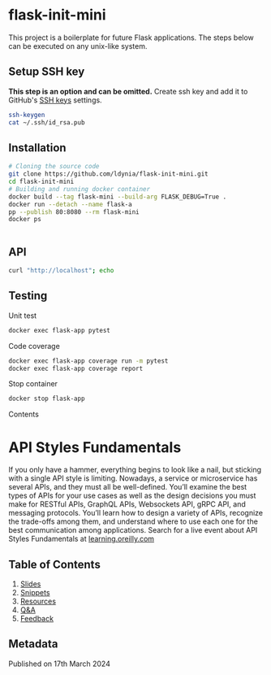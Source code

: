 # flask-init-mini
This project is a boilerplate for future Flask applications.
The steps below can be executed on any unix-like system.
## Setup SSH key

**This step is an option and can be omitted.**
Create ssh key and add it to GitHub's [SSH keys](https://github.com/settings/keys) settings.
```bash
ssh-keygen
cat ~/.ssh/id_rsa.pub
```



## Installation
```bash
# Cloning the source code
git clone https://github.com/ldynia/flask-init-mini.git
cd flask-init-mini
# Building and running docker container
docker build --tag flask-mini --build-arg FLASK_DEBUG=True .
docker run --detach --name flask-a
pp --publish 80:8080 --rm flask-mini
docker ps



```
## API
```bash
curl "http://localhost"; echo
```
## Testing
Unit test
```bash
docker exec flask-app pytest
```
Code coverage
```bash
docker exec flask-app coverage run -m pytest
docker exec flask-app coverage report
```
Stop container
```bash
docker stop flask-app
```

Contents

# API Styles Fundamentals
If you only have a hammer, everything begins to look like a nail, but sticking with a single API style is limiting. Nowadays, a service or microservice has several APIs, and they must all be well-defined. You’ll examine the best types of APIs for your use cases as well as the design decisions you must make for RESTful APIs, GraphQL APIs, Websockets API, gRPC API, and messaging protocols. You’ll learn how to design a variety of APIs, recognize the trade-offs among them, and understand where to use each one for the best communication among applications. 
Search for a live event about API Styles Fundamentals at [learning.oreilly.com](https://learning.oreilly.com/live-events/api-styles-fundamentals/0636920078591/)
## Table of Contents
1. [Slides](slides/API_Styles_Fundamentals.pdf)
1. [Snippets](docs/snippets.md)
1. [Resources](docs/resources.md)
1. [Q&A](docs/q&a.md)
1. [Feedback](docs/feedback.md)
## Metadata
Published on 17th March 2024

